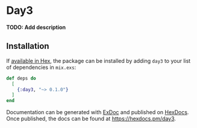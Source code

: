 # Day3

**TODO: Add description**

## Installation

If [available in Hex](https://hex.pm/docs/publish), the package can be installed
by adding `day3` to your list of dependencies in `mix.exs`:

```elixir
def deps do
  [
    {:day3, "~> 0.1.0"}
  ]
end
```

Documentation can be generated with [ExDoc](https://github.com/elixir-lang/ex_doc)
and published on [HexDocs](https://hexdocs.pm). Once published, the docs can
be found at <https://hexdocs.pm/day3>.
